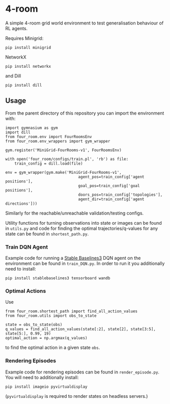# 4-room
A simple 4-room grid world environment to test generalisation behaviour of RL agents. 

Requires Minigrid:
```
pip install minigrid
```
NetworkX
```
pip install networkx
```
and Dill
```
pip install dill
```

## Usage
From the parent directory of this repository you can import the environment with:
```
import gymnasium as gym
import dill
from four_room.env import FourRoomsEnv
from four_room.env_wrappers import gym_wrapper

gym.register('MiniGrid-FourRooms-v1', FourRoomsEnv)

with open('four_room/configs/train.pl', 'rb') as file:
    train_config = dill.load(file)

env = gym_wrapper(gym.make('MiniGrid-FourRooms-v1', 
                                agent_pos=train_config['agent positions'], 
                                goal_pos=train_config['goal positions'], 
                                doors_pos=train_config['topologies'], 
                                agent_dir=train_config['agent directions']))
```
Similarly for the reachable/unreachable validation/testing configs.

Utility functions for turning observations into state or images can be found in ```utils.py``` and code for finding the optimal trajectories/q-values for any state can be found in ```shortest_path.py```.

### Train DQN Agent
Example code for running a [Stable Baselines3](https://stable-baselines3.readthedocs.io/en/master/) DQN agent on the environment can be found in ```train_DQN.py```. In order to run it you additionally need to install:
```
pip install stablebaselines3 tensorboard wandb
```

### Optimal Actions
Use
```
from four_room.shortest_path import find_all_action_values
from four_room.utils import obs_to_state

state = obs_to_state(obs)
q_values = find_all_action_values(state[:2], state[2], state[3:5], state[5:], 0.99, 19)
optimal_action = np.argmax(q_values)
```
to find the optimal action in a given state ```obs```.

### Rendering Episodes
Example code for rendering episodes can be found in ```render_episode.py```. You will need to additionally install:
```
pip install imageio pyvirtualdisplay
```
(```pyvirtualdisplay``` is required to render states on headless servers.) 

